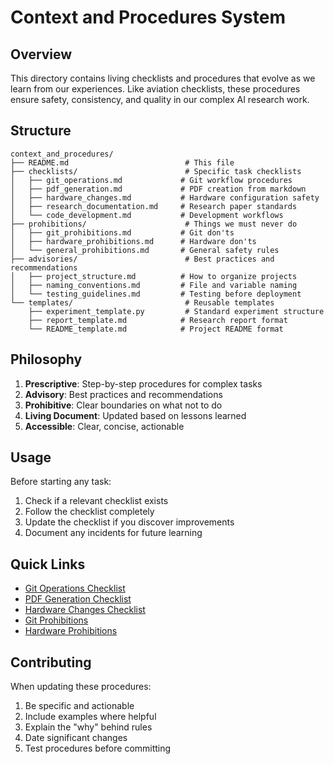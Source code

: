 # Context and Procedures System

## Overview

This directory contains living checklists and procedures that evolve as we learn from our experiences. Like aviation checklists, these procedures ensure safety, consistency, and quality in our complex AI research work.

## Structure

```
context_and_procedures/
├── README.md                          # This file
├── checklists/                        # Specific task checklists
│   ├── git_operations.md             # Git workflow procedures
│   ├── pdf_generation.md             # PDF creation from markdown
│   ├── hardware_changes.md           # Hardware configuration safety
│   ├── research_documentation.md     # Research paper standards
│   └── code_development.md           # Development workflows
├── prohibitions/                      # Things we must never do
│   ├── git_prohibitions.md           # Git don'ts
│   ├── hardware_prohibitions.md      # Hardware don'ts
│   └── general_prohibitions.md       # General safety rules
├── advisories/                        # Best practices and recommendations
│   ├── project_structure.md          # How to organize projects
│   ├── naming_conventions.md         # File and variable naming
│   └── testing_guidelines.md         # Testing before deployment
└── templates/                         # Reusable templates
    ├── experiment_template.py         # Standard experiment structure
    ├── report_template.md            # Research report format
    └── README_template.md            # Project README format
```

## Philosophy

1. **Prescriptive**: Step-by-step procedures for complex tasks
2. **Advisory**: Best practices and recommendations
3. **Prohibitive**: Clear boundaries on what not to do
4. **Living Document**: Updated based on lessons learned
5. **Accessible**: Clear, concise, actionable

## Usage

Before starting any task:
1. Check if a relevant checklist exists
2. Follow the checklist completely
3. Update the checklist if you discover improvements
4. Document any incidents for future learning

## Quick Links

- [Git Operations Checklist](checklists/git_operations.md)
- [PDF Generation Checklist](checklists/pdf_generation.md)
- [Hardware Changes Checklist](checklists/hardware_changes.md)
- [Git Prohibitions](prohibitions/git_prohibitions.md)
- [Hardware Prohibitions](prohibitions/hardware_prohibitions.md)

## Contributing

When updating these procedures:
1. Be specific and actionable
2. Include examples where helpful
3. Explain the "why" behind rules
4. Date significant changes
5. Test procedures before committing